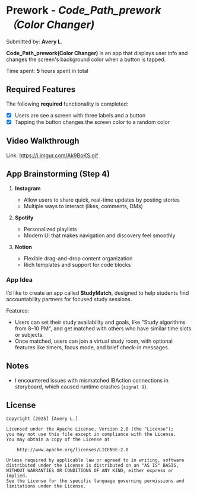 # Prework - *Code_Path_prework（Color Changer)*

Submitted by: **Avery L.**

**Code_Path_prework(Color Changer)** is an app that displays user info and changes the screen's background color when a button is tapped. 

Time spent: **5** hours spent in total

## Required Features

The following **required** functionality is completed:

- [X] Users are see a screen with three labels and a button
- [X] Tapping the button changes the screen color to a random color

## Video Walkthrough
Link: https://i.imgur.com/Ak9BoKS.gif
 
## App Brainstorming (Step 4)
1. **Instagram**
   - Allow users to share quick, real-time updates by posting stories
   - Multiple ways to interact (likes, comments, DMs)

2. **Spotify**
   - Personalized playlists
   - Modern UI that makes navigation and discovery feel smoothly

3. **Notion**
   - Flexible drag-and-drop content organization
   - Rich templates and support for code blocks

### App Idea 

I’d like to create an app called **StudyMatch**, designed to help students find accountability partners for focused study sessions. 

Features:
- Users can set their study availability and goals, like "Study algorithms from 8–10 PM", and get matched with others who have similar time slots or subjects. 
- Once matched, users can join a virtual study room, with optional features like timers, focus mode, and brief check-in messages.  

## Notes

- I encountered issues with mismatched IBAction connections in storyboard, which caused runtime crashes (`signal 9`). 

## License

    Copyright [2025] [Avery L.]

    Licensed under the Apache License, Version 2.0 (the "License");
    you may not use this file except in compliance with the License.
    You may obtain a copy of the License at

        http://www.apache.org/licenses/LICENSE-2.0

    Unless required by applicable law or agreed to in writing, software
    distributed under the License is distributed on an "AS IS" BASIS,
    WITHOUT WARRANTIES OR CONDITIONS OF ANY KIND, either express or implied.
    See the License for the specific language governing permissions and
    limitations under the License.
